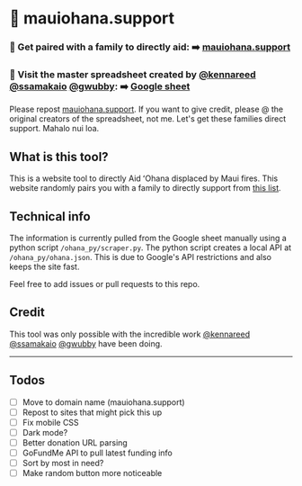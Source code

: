 # 🌺 mauiohana.support

### 🔗 Get paired with a family to directly aid: ➡️ [mauiohana.support](http://mauiohana.support)
### 📄 Visit the master spreadsheet created by [@kennareed](https://www.instagram.com/kennareed/) [@ssamakaio](https://www.instagram.com/ssamakaio/) [@gwubby](https://www.instagram.com/gwubby/): ➡️ [Google sheet](https://docs.google.com/spreadsheets/d/1lExatubPl6zvsDcy4qUd3Sv1PvvKrzMhUyOzaKuId0o/htmlview)

Please repost [mauiohana.support](http://mauiohana.support). If you want to give credit, please @ the original creators of the spreadsheet, not me. Let's get these families direct support. Mahalo nui loa.


## What is this tool?
This is a website tool to directly Aid ʻOhana displaced by Maui fires. This website randomly pairs you with a family to directly support from [this list](https://docs.google.com/spreadsheets/d/1lExatubPl6zvsDcy4qUd3Sv1PvvKrzMhUyOzaKuId0o/htmlview).


## Technical info
The information is currently pulled from the Google sheet manually using a python script `/ohana_py/scraper.py`. The python script creates a local API at `/ohana_py/ohana.json`. This is due to Google's API restrictions and also keeps the site fast.

Feel free to add issues or pull requests to this repo.


## Credit
This tool was only possible with the incredible work [@kennareed](https://www.instagram.com/kennareed/) [@ssamakaio](https://www.instagram.com/ssamakaio/) [@gwubby](https://www.instagram.com/gwubby/) have been doing.


---

## Todos
- [ ] Move to domain name (mauiohana.support)
- [ ] Repost to sites that might pick this up
- [ ] Fix mobile CSS
- [ ] Dark mode?
- [ ] Better donation URL parsing
- [ ] GoFundMe API to pull latest funding info
- [ ] Sort by most in need?
- [ ] Make random button more noticeable
